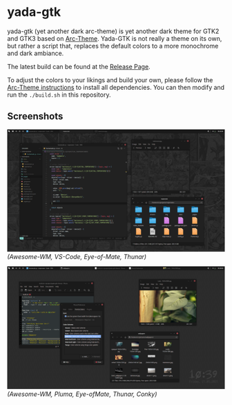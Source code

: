 # yada-gtk

yada-gtk (yet another dark arc-theme) is yet another dark theme for GTK2 and GTK3 based on
[Arc-Theme](https://github.com/jnsh/arc-theme). Yada-GTK is not really a theme on its own,
but rather a script that, replaces the default colors to a more monochrome and dark ambiance.

The latest build can be found at the [Release Page](https://github.com/shagu/yada-gtk-theme/releases).

To adjust the colors to your likings and build your own, please follow the [Arc-Theme instructions](https://github.com/jnsh/arc-theme/blob/master/INSTALL.md)
to install all dependencies. You can then modify and run the `./build.sh` in this repository.


## Screenshots

![preview1](preview1.png)
*(Awesome-WM, VS-Code, Eye-of-Mate, Thunar)*

![preview1](preview2.png)
*(Awesome-WM, Pluma, Eye-ofMate, Thunar, Conky)*

